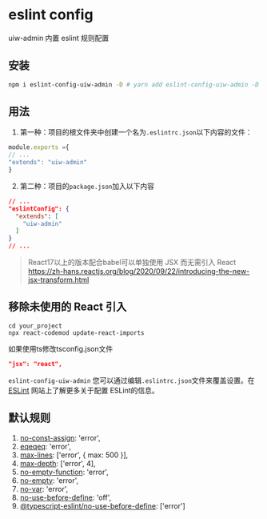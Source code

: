 # eslint config

uiw-admin 内置 eslint 规则配置


## 安装

```bash
npm i eslint-config-uiw-admin -D # yarn add eslint-config-uiw-admin -D
```

## 用法

1. 第一种：项目的根文件夹中创建一个名为`.eslintrc.json`以下内​​容的文件：

```js
module.exports ={
// ...
"extends": "uiw-admin"
}
```


2. 第二种：项目的`package.json`加入以下内容

```json
// ...
"eslintConfig": {
  "extends": [
    "uiw-admin"
  ]
}
// ...
```

> React17以上的版本配合babel可以单独使用 JSX 而无需引入 React
> https://zh-hans.reactjs.org/blog/2020/09/22/introducing-the-new-jsx-transform.html

## 移除未使用的 React 引入

```
cd your_project
npx react-codemod update-react-imports

```

如果使用ts修改tsconfig.json文件

```json
"jsx": "react",
```


`eslint-config-uiw-admin` 您可以通过编辑`.eslintrc.json`文件来覆盖设置。在 [ESLint](https://eslint.org/docs/user-guide/configuring) 网站上了解更多关于配置 ESLint的信息。

## 默认规则

 1. [no-const-assign](https://eslint.org/docs/rules/no-const-assign#no-const-assign): 'error',
 2. [eqeqeq](https://eslint.org/docs/rules/eqeqeq#eqeqeq): 'error',
 3. [max-lines](https://eslint.org/docs/rules/max-lines#max-lines): ['error', { max: 500 }],
 4. [max-depth](https://eslint.org/docs/rules/max-depth#max-depth): ['error', 4],
 5. [no-empty-function](https://eslint.org/docs/rules/no-empty-function#no-empty-function): 'error',
 6. [no-empty](https://eslint.org/docs/rules/no-empty#no-empty): 'error',
 7. [no-var](https://eslint.org/docs/rules/no-var#no-var): 'error',
 8. [no-use-before-define](https://eslint.org/docs/rules/no-use-before-define#no-use-before-define): 'off',
 9. [@typescript-eslint/no-use-before-define](https://github.com/typescript-eslint/typescript-eslint/blob/main/packages/eslint-plugin/src/rules/no-use-before-define.ts): ['error']